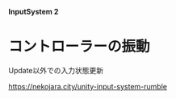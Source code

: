 **InputSystem 2**

# コントローラーの振動
Update以外での入力状態更新


https://nekojara.city/unity-input-system-rumble




























